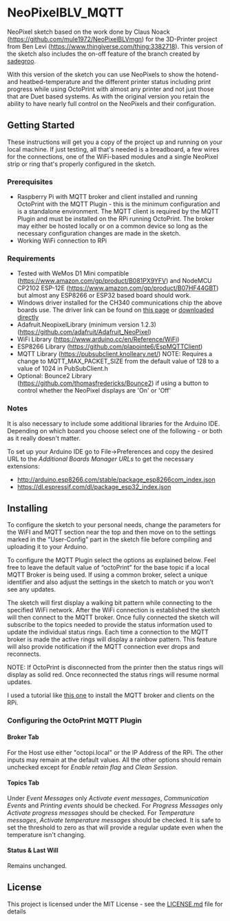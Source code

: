# NeoPixelBLV_MQTT
NeoPixel sketch based on the work done by Claus Noack (https://github.com/mule1972/NeoPixelBLVmgn) for the 3D-Printer project from Ben Levi (https://www.thingiverse.com/thing:3382718). This version of the sketch also includes the on-off feature of the branch created by [sadegroo](https://github.com/sadegroo).

With this version of the sketch you can use NeoPixels to show the hotend- and heatbed-temperature and the different printer status including print progress while using OctoPrint with almost any printer and not just those that are Duet based systems. As with the original version you retain the ability to have nearly full control on the NeoPixels and their configuration.

## Getting Started
These instructions will get you a copy of the project up and running on your local machine. If just testing, all that's needed is a breadboard, a few wires for the connections, one of the WiFi-based modules and a single NeoPixel strip or ring that's properly configured in the sketch.

### Prerequisites
* Raspberry Pi with MQTT broker and client installed and running OctoPrint with the MQTT Plugin - this is the minimum configuration and is a standalone environment. The MQTT client is required by the MQTT Plugin and must be installed on the RPi running OctoPrint. The broker may either be hosted locally or on a common device so long as the necessary configuration changes are made in the sketch.
* Working WiFi connection to RPi

### Requirements
* Tested with WeMos D1 Mini compatible (https://www.amazon.com/gp/product/B081PX9YFV) and NodeMCU CP2102 ESP-12E (https://www.amazon.com/gp/product/B07HF44GBT) but almost any ESP8266 or ESP32 based board should work.
* Windows driver installed for the CH340 communications chip the above boards use. The driver link can be found on [this page](https://www.arduined.eu/ch340g-converter-windows-7-driver-download/) or [downloaded directly](https://www.arduined.eu/files/CH341SER.zip)
* Adafruit.NeopixelLibrary (minimum version 1.2.3) (https://github.com/adafruit/Adafruit_NeoPixel)
* WiFi Library (https://www.arduino.cc/en/Reference/WiFi)
* ESP8266 Library (https://github.com/plapointe6/EspMQTTClient)
* MQTT Library (https://pubsubclient.knolleary.net/) NOTE: Requires a change to MQTT_MAX_PACKET_SIZE from the default value of 128 to a value of 1024 in PubSubClient.h
* Optional: Bounce2 Library (https://github.com/thomasfredericks/Bounce2) if using a button to control whether the NeoPixel displays are 'On' or 'Off'

### Notes
It is also necessary to include some additional libraries for the Arduino IDE. Depending on which board you choose select one of the following - or both as it really doesn't matter.

To set up your Arduino IDE go to File->Preferences and copy the desired URL to the *Additional Boards Manager URLs* to get the necessary extensions:
* http://arduino.esp8266.com/stable/package_esp8266com_index.json
* https://dl.espressif.com/dl/package_esp32_index.json

## Installing
To configure the sketch to your personal needs, change the parameters for the WiFI and MQTT section near the top and then move on to the settings marked in the "User-Config" part in the sketch file before compiling and uploading it to your Arduino.

To configure the MQTT Plugin select the options as explained below. Feel free to leave the default value of “octoPrint” for the base topic if a local MQTT Broker is being used. If using a common broker, select a unique identifier and also adjust the settings in the sketch to match or you won’t see any updates.

The sketch will first display a walking bit pattern while connecting to the specified WiFi network. After the WiFi connection is established the sketch will then connect to the MQTT broker. Once fully connected the sketch will subscribe to the topics needed to provide the status information used to update the individual status rings. Each time a connection to the MQTT broker is made the active rings will display a rainbow pattern. This feature will also provide notification if the MQTT connection ever drops and reconnects.

NOTE: If OctoPrint is disconnected from the printer then the status rings will display as solid red. Once reconnected the status rings will resume normal updates.

I used a tutorial like [this one](https://randomnerdtutorials.com/how-to-install-mosquitto-broker-on-raspberry-pi/) to install the MQTT broker and clients on the RPi.

### Configuring the OctoPrint MQTT Plugin

#### Broker Tab
For the Host use either "octopi.local" or the IP Address of the RPi. The other inputs may remain at the default values. All the other options should remain unchecked except for *Enable retain flag* and *Clean Session*.

#### Topics Tab
Under *Event Messages* only *Activate event messages*, *Communication Events* and *Printing events* should be checked. For *Progress Messages* only *Activate progress messages* should be checked. For *Temperature messages*, *Activate temperature messages* should be checked. It is safe to set the threshold to zero as that will provide a regular update even when the temperature isn't changing.

#### Status & Last Will
Remains unchanged.

## License

This project is licensed under the MIT License - see the [LICENSE.md](LICENSE.md) file for details
